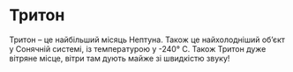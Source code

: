 # Тритон

Тритон – це найбільший місяць Нептуна. Також це найхолодніший об’єкт у Сонячній
системі, із температурою у -240° C. Також Тритон дуже вітряне місце, вітри там
дують майже зі швидкістю звуку!
